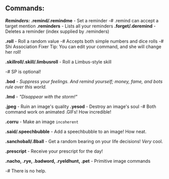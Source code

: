 ## **Commands:**

***Reminders:***
**.remind/.remindme** - Set a reminder
-# .remind can accept a target mention
**.reminders** - Lists all your reminders
**.forget/.deremind** - Deletes a reminder (index supplied by .reminders)

**.roll** - Roll a random value
-# Accepts both simple numbers and dice rolls
-# Shi Association Fixer Tip: You can edit your command, and she will change her roll!

**.skillroll/.skill/.limbusroll** - Roll a Limbus-style skill

-# SP is optional!

**.bod** - *Suppress your feelings. And remind yourself; money, fame, and bots rule over this world.*

**.lmd** - *"Disappear with the storm!"*

**.jpeg** - Ruin an image's quality
**.yesod** - Destroy an image's soul
-# Both command work on animated .GIFs! How incredible!

**.corru** - Make an image ``incoherent``

**.said/.speechbubble** - Add a speechbubble to an image! How neat.

**.sanchoball/.8ball** - Get a random bearing on your life decisions! *Very* cool.

**.prescript** - Receive your prescript for the day!

**.nacho, .rye, .badword, .ryeldhunt, .pet** - Primitive image commands

-# There is no help.